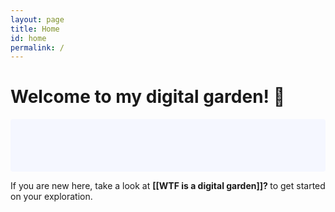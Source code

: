 ```yaml
---
layout: page
title: Home
id: home
permalink: /
---
```


# Welcome to my digital garden! 🌱

<p style="padding: 3em 1em; background: #f5f7ff; border-radius: 4px;">

  If you are new here, take a look at <span style="font-weight: bold"> [[WTF is a digital garden]]?  </span> to get started on your exploration.
</p>



<style>
  .wrapper {
    max-width: 46em;
  }
</style>
